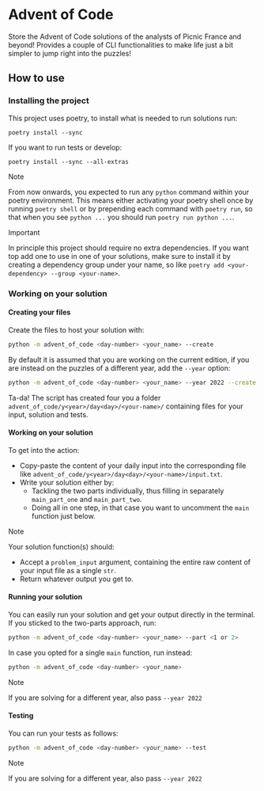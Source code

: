 # Advent of Code

Store the Advent of Code solutions of the analysts of Picnic France and beyond! Provides a couple of CLI functionalities to make life just a bit simpler to jump right into the puzzles!

## How to use

### Installing the project
This project uses poetry, to install what is needed to run solutions run:
```
poetry install --sync
```
If you want to run tests or develop:
```
poetry install --sync --all-extras
```

> [!NOTE]
> From now onwards, you expected to run any `python` command within your poetry environment. This means either activating your poetry shell once by running `poetry shell` or by prepending each command with `poetry run`, so that when you see `python ...` you should run `poetry run python ...`.

> [!IMPORTANT]
> In principle this project should require no extra dependencies. If you want top add one to use in one of your solutions, make sure to install it by creating a dependency group under your name, so like `poetry add <your-dependency> --group <your-name>`.

### Working on your solution

#### Creating your files
Create the files to host your solution with:
```bash
python -m advent_of_code <day-number> <your_name> --create
```
By default it is assumed that you are working on the current edition, if you are instead on the puzzles of a different year, add the `--year` option:
```bash
python -m advent_of_code <day-number> <your_name> --year 2022 --create
```
Ta-da! The script has created four you a folder `advent_of_code/y<year>/day<day>/<your-name>/` containing files for your input, solution and tests.

#### Working on your solution
To get into the action:
- Copy-paste the content of your daily input into the corresponding file like `advent_of_code/y<year>/day<day>/<your-name>/input.txt`.
- Write your solution either by:
  - Tackling the two parts individually, thus filling in separately `main_part_one` and `main_part_two`.
  - Doing all in one step, in that case you want to uncomment the `main` function just below.

> [!NOTE]
> Your solution function(s) should:
> - Accept a `problem_input` argument, containing the entire raw content of your input file as a single `str`.
> - Return whatever output you get to.

#### Running your solution

You can easily run your solution and get your output directly in the terminal.
If you sticked to the two-parts approach, run:
```bash
python -m advent_of_code <day-number> <your_name> --part <1 or 2>
```

In case you opted for a single `main` function, run instead:
```bash
python -m advent_of_code <day-number> <your_name>
```

> [!NOTE]
> If you are solving for a different year, also pass `--year 2022`

#### Testing

You can run your tests as follows:

```bash
python -m advent_of_code <day-number> <your_name> --test
```

> [!NOTE]
> If you are solving for a different year, also pass `--year 2022`
